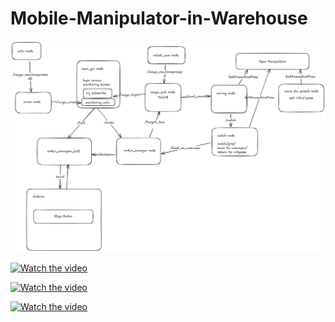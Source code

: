 # Mobile-Manipulator-in-Warehouse

![Node Architecture Plan](./Node_architecture_plan.png)


[![Watch the video](https://img.youtube.com/vi/zFvS5FyZdLM/0.jpg)](https://www.youtube.com/watch?v=zFvS5FyZdLM)

[![Watch the video](https://img.youtube.com/vi/jAss9TSaNd4/0.jpg)](https://www.youtube.com/shorts/jAss9TSaNd4)

[![Watch the video](https://img.youtube.com/vi/734xx6w0OKA/0.jpg)](https://www.youtube.com/shorts/734xx6w0OKA)
